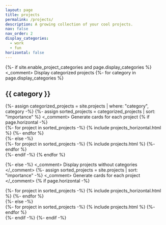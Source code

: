 ```yaml
---
layout: page
title: projects
permalink: /projects/
description: A growing collection of your cool projects.
nav: false
nav_order: 2
display_categories:
  - work
  - fun
horizontal: false
---
```


<!-- pages/projects.md -->

<div class="projects">
{%- if site.enable_project_categories and page.display_categories %}
  <_comment> Display categorized projects </_comment>
  {%- for category in page.display_categories %}
  <h2 class="category">{{ category }}</h2>
  {%- assign categorized_projects = site.projects | where: "category", category -%}
  {%- assign sorted_projects = categorized_projects | sort: "importance" %}
  <_comment> Generate cards for each project </_comment>
  {% if page.horizontal -%}
  <div class="container">
  <div class="row row-cols-2">
    {%- for project in sorted_projects -%}
      {% include projects_horizontal.html %}
    {%- endfor %}
    </div>
</div>
  {%- else -%}
  <div class="grid">
    {%- for project in sorted_projects -%}
      {% include projects.html %}
    {%- endfor %}
  </div>
  {%- endif -%}
  {% endfor %}

{%- else -%}
<_comment> Display projects without categories </_comment>
  {%- assign sorted_projects = site.projects | sort: "importance" -%}
  <_comment> Generate cards for each project </_comment>
  {% if page.horizontal -%}
  <div class="container">
  <div class="row row-cols-2">
    {%- for project in sorted_projects -%}
      {% include projects_horizontal.html %}
    {%- endfor %}
    </div>
</div>
  {%- else -%}
  <div class="grid">
    {%- for project in sorted_projects -%}
      {% include projects.html %}
    {%- endfor %}
  </div>
  {%- endif -%}
{%- endif -%}
</div>
